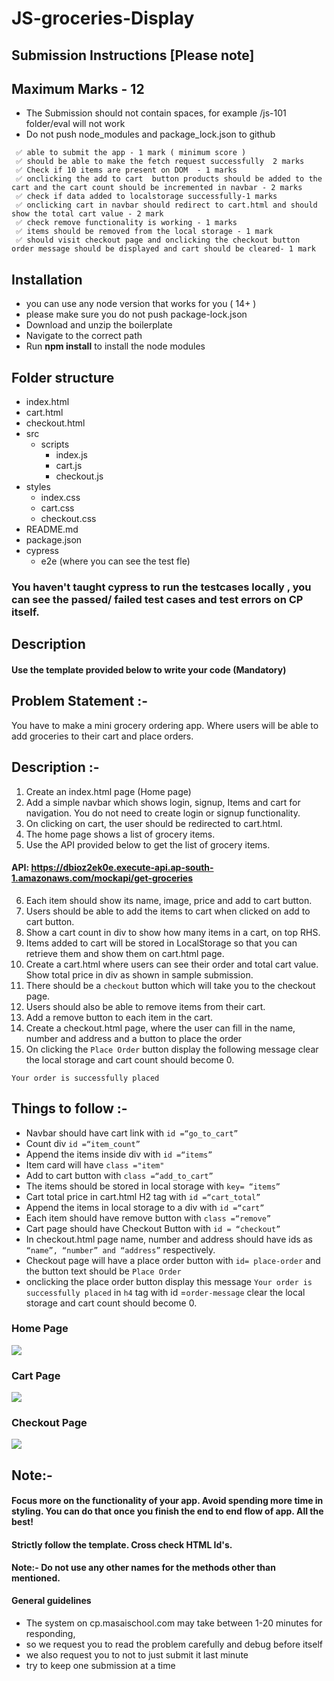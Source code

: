 # JS-groceries-Display

## Submission Instructions [Please note]

## Maximum Marks - 12

- The Submission should not contain spaces, for example /js-101 folder/eval will not work
- Do not push node_modules and package_lock.json to github

```
 ✅ able to submit the app - 1 mark ( minimum score )
 ✅ should be able to make the fetch request successfully  2 marks
 ✅ Check if 10 items are present on DOM  - 1 marks
 ✅ onclicking the add to cart  button products should be added to the cart and the cart count should be incremented in navbar - 2 marks
 ✅ check if data added to localstorage successfully-1 marks
 ✅ onclicking cart in navbar should redirect to cart.html and should show the total cart value - 2 mark
 ✅ check remove functionality is working - 1 marks
 ✅ items should be removed from the local storage - 1 mark
 ✅ should visit checkout page and onclicking the checkout button  order message should be displayed and cart should be cleared- 1 mark

```

## Installation

- you can use any node version that works for you ( 14+ )
- please make sure you do not push package-lock.json
- Download and unzip the boilerplate
- Navigate to the correct path
- Run **npm install** to install the node modules

## Folder structure

- index.html
- cart.html
- checkout.html
- src
  - scripts
    - index.js
    - cart.js
    - checkout.js
- styles
  - index.css
  - cart.css
  - checkout.css
- README.md
- package.json
- cypress
  - e2e (where you can see the test fle)

### You haven't taught cypress to run the testcases locally , you can see the passed/ failed test cases and test errors on CP itself.

## Description

#### Use the template provided below to write your code (Mandatory)

## Problem Statement :-

You have to make a mini grocery ordering app. Where users will be able to add groceries to their cart and place orders.

## Description :-

1. Create an index.html page (Home page)
2. Add a simple navbar which shows login, signup, Items and cart for navigation. You do not need to create login or signup functionality.
3. On clicking on cart, the user should be redirected to cart.html.
4. The home page shows a list of grocery items.
5. Use the API provided below to get the list of grocery items.
#### API: https://dbioz2ek0e.execute-api.ap-south-1.amazonaws.com/mockapi/get-groceries
6. Each item should show its name, image, price and add to cart button.
7. Users should be able to add the items to cart when clicked on add to cart button.
8. Show a cart count in div to show how many items in a cart, on top RHS.
9. Items added to cart will be stored in LocalStorage so that you can retrieve them and show them on cart.html page.
10. Create a cart.html where users can see their order and total cart value. Show total price in div as shown in sample submission.
11. There should be a `checkout` button which will take you to the checkout page.
12. Users should also be able to remove items from their cart.
13. Add a remove button to each item in the cart.
14. Create a checkout.html page, where the user can fill in the name, number and address and a button to place the order
15. On clicking the `Place Order` button display the following message clear the local storage and cart count should become 0.

`Your order is successfully placed`

## Things to follow :-

- Navbar should have cart link with `id =“go_to_cart”`
- Count div `id =“item_count”`
- Append the items inside div with `id =“items”`
- Item card will have `class ="item"`
- Add to cart button with `class =“add_to_cart”`
- The items should be stored in local storage with `key= “items”`
- Cart total price in cart.html H2 tag with `id =“cart_total”`
- Append the items in local storage to a div with `id =“cart”`
- Each item should have remove button with `class =“remove”`
- Cart page should have Checkout Button with `id = “checkout”`
- In checkout.html page name, number and address should have ids as `“name”, “number” and “address”` respectively.
- Checkout page will have a place order button with `id= place-order` and the button text should be `Place Order`
- onclicking the place order button display this message `Your order is successfully placed` in `h4` tag with id =`order-message` clear the local storage and cart count should become 0.

### Home Page

![](https://i.imgur.com/SgM21ux.png)

### Cart Page

![](https://i.imgur.com/WTuraqE.png)

### Checkout Page

![](https://i.imgur.com/V8E4Yxu.png)


## Note:-

#### Focus more on the functionality of your app. Avoid spending more time in styling. You can do that once you finish the end to end flow of app. All the best!

#### Strictly follow the template. Cross check HTML Id's.

**Note:- Do not use any other names for the methods other than mentioned.**

####

#### General guidelines

- The system on cp.masaischool.com may take between 1-20 minutes for responding,
- so we request you to read the problem carefully and debug before itself
- we also request you to not to just submit it last minute
- try to keep one submission at a time